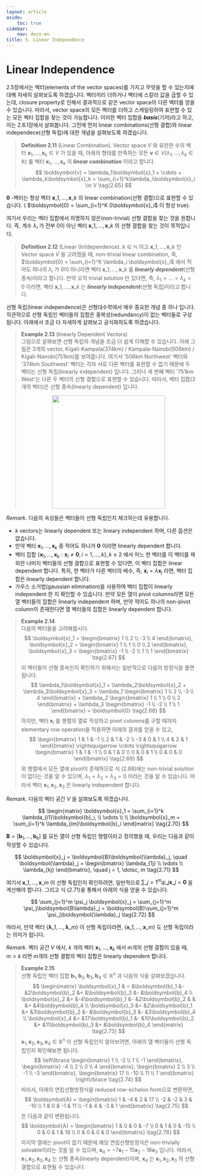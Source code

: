 ```yaml
---
layout: article
aside:
    toc: true
sidebar:
    nav: docs-en
title: 5. Linear Independence
---
```


# Linear Independence

2.5장에서는 벡터(elements of the vector spaces)를 가지고 무엇을 할 수 있는지에 대해 자세히 살펴보도록 하겠습니다. 벡터끼리 더하거나 벡터에 스칼라 값을 곱할 수 있는데, closure property로 인해서 결과적으로 같은 vector space의 다른 벡터를 얻을 수 있습니다. 따라서, vector space의 모든 벡터를 더하고 스케일링하여 표현할 수 있는 모든 벡터 집합을 찾는 것이 가능합니다. 이러한 벡터 집합을 ***basis***(기저)라고 하고, 이는 2.6.1장에서 살펴봅니다. 그전에 먼저 linear combinations(선형 결합)와 linear independece(선형 독립)에 대한 개념을 살펴보도록 하겠습니다.

> **Definition 2.11** (Linear Combination). Vector space $V$ 와 유한한 수의 벡터 $\boldsymbol{x}_1, \dotsc, \boldsymbol{x}_k \in V$ 가 있을 때, 아래의 형태를 만족하는 모든 $\boldsymbol{v} \in V (\lambda_1, \dotsc, \lambda_k \in \mathbb{R})$ 를 벡터 $\boldsymbol{x}_1, \dotsc, \boldsymbol{x}_k$ 의 ***linear combination*** 이라고 합니다.
> $$ \boldsymbol{v} = \lambda_1\boldsymbol{x}_1 + \cdots + \lambda_k\boldsymbol{x}_k = \sum_{i=1}^k\lambda_i\boldsymbol{x}_i \in V \tag{2.65} $$

$\boldsymbol{0}$ -벡터는 항상 벡터 $\boldsymbol{x}\_1, \dotsc, \boldsymbol{x}\_{k}$ 의 linear combination(선형 결합)으로 표현할 수 있습니다. ( $\boldsymbol{0} = \sum_{i=1}^K 0\boldsymbol{x}_i$ 이 항상 true).

여기서 우리는 벡터 집합에서 자명하지 않은(non-trivial) 선형 결합을 찾는 것을 원합니다. 즉, 계수 $\lambda_i$ 가 전부 0이 아닌 벡터 $\boldsymbol{x}\_1, \dotsc, \boldsymbol{x}\_k$ 의 선형 결합을 찾는 것이 목적입니다.

> **Definition 2.12** (Linear (In)dependence). $k \in \mathbb{N}$ 이고 $\boldsymbol{x}\_1, \dotsc, \boldsymbol{x}\_k$ 인 Vector space $V$ 을 고려했을 때, non-trivial linear combination, 즉, $\boldsymbol{0} = \sum_{i=1}^K \lambda_i \boldsymbol{x}_i$ 에서 적어도 하나의 $\lambda_i$ 가 0이 아니라면 벡터 $\boldsymbol{x}\_1, \dotsc, \boldsymbol{x}\_k$ 를 ***linearly dependent***(선형 종속)이라고 합니다. 만약 오직 trivial solution 만 있다면, 즉, $\lambda_1 = \dotsc = \lambda_k = 0$ 이라면, 벡터 $\boldsymbol{x}\_1, \dotsc, \boldsymbol{x}\_k$ 는 ***linearly independent***(선형 독립)이라고 합니다.

선형 독립(linear independence)은 선형대수학에서 매우 중요한 개념 중 하나 입니다. 직관적으로 선형 독립인 벡터들의 집합은 중복성(redundancy)이 없는 벡터들로 구성됩니다. 아래에서 조금 더 자세하게 살펴보고 공식화하도록 하겠습니다.

> **Example 2.13** (linearly Dependent Vectors)
> <br>
> 그림으로 살펴보면 선형 독립의 개념을 조금 더 쉽게 이해할 수 있습니다. 아래 그림은 3개의 vector, Kigali-Kampala(374km) / Kampala-Nairobi(506km) / Kigali-Nairobi(751km)를 보여줍니다. 여기서 '506km Northwest' 벡터와 '374km Southwest' 벡터는 각자 서로 다른 벡터를 표현할 수 없기 때문에 두 벡터는 선형 독립(linearly independent) 입니다. 그러나 세 번째 벡터 '751km West'는 다른 두 벡터의 선형 결합으로 표현할 수 있습니다. 따라서, 벡터 집합(3개의 벡터)은 선형 종속(linearly dependent) 입니다.
> <div align="center"><img src="{{ site.baseurl }}/assets/images/figures/figure2.7.png" height=300px></div>


*Remark*. 다음의 속성들은 벡터들이 선형 독립인지 체크하는데 유용합니다.

- $k$ vectors는 linearly dependent 또는 lineary independent 하며, 다른 옵션은 없습니다.
- 만약 벡터 $\boldsymbol{x}_1, \dotsc, \boldsymbol{x}_k$ 중 적어도 하나가 $\boldsymbol{0}$ 이라면 linearly dependent 합니다.
- 벡터 집합 $\lbrace \boldsymbol{x}_1, \dotsc, \boldsymbol{x}_k : \boldsymbol{x}_i \neq \boldsymbol{0}, i = 1, \dotsc, k \rbrace, k \geq 2$ 에서 어느 한 벡터를 이 벡터를 제외한 나머지 벡터들의 선형 결합으로 표현할 수 있다면, 이 벡터 집합은 linear dependent 합니다. 특히, 한 벡터가 다른 벡터의 배수, 즉, $\boldsymbol{x}_i = \lambda\boldsymbol{x}_j$ 라면, 벡터 집합은 linearly dependent 합니다.
- 가우스 소거법(gaussian elimination)을 사용하여 벡터 집합이 linearly independent 한 지 확인할 수 있습니다. 만약 모든 열이 pivot columns라면 모든 열 벡터들의 집합은 linearly independent 하며, 만약 적어도 하나의 non-pivot column이 존재한다면 열 벡터들의 집합은 linearly dependent 합니다.

> **Example 2.14**
> <br>
> 다음의 벡터들을 고려해봅시다.
> $$ \boldsymbol{x}_1 = \begin{bmatrix} 1 \\ 2 \\ -3 \\ 4 \end{bmatrix}, \boldsymbol{x}_2 = \begin{bmatrix} 1 \\ 1 \\ 0 \\ 2 \end{bmatrix}, \boldsymbol{x}_3 = \begin{bmatrix} -1 \\ -2 \\ 1 \\ 1 \end{bmatrix} \tag{2.67} $$
> 이 벡터들이 선형 종속인지 확인하기 위해서는 일반적으로 다음의 방정식을 풀면 됩니다.
> $$ \lambda_1\boldsymbol{x}_1 + \lambda_2\boldsymbol{x}_2 + \lambda_3\boldsymbol{x}_3 = \lambda_1 \begin{bmatrix} 1 \\ 2 \\ -3 \\ 4 \end{bmatrix} + \lambda_2 \begin{bmatrix} 1 \\ 1 \\ 0 \\ 2 \end{bmatrix} + \lambda_3 \begin{bmatrix} -1 \\ -2 \\ 1 \\ 1 \end{bmatrix} = \boldsymbol{0} \tag{2.68} $$
> 하지만, 벡터 $\boldsymbol{x}_i$ 를 행렬의 열로 작성하고 pivot columns를 구할 때까지 elementary row operation을 적용하면 아래의 결과를 얻을 수 있고,
> $$ \begin{bmatrix} 1 & 1 & -1 \\ 2 & 1 & -2 \\ -3 & 0 & 1 \\ 4 & 2 & 1 \end{bmatrix} \rightsquigarrow \cdots \rightsquigarrow \begin{bmatrix} 1 & 1 & -1 \\ 0 & 1 & 0 \\ 0 & 0 & 1 \\ 0 & 0 & 0 \end{bmatrix} \tag{2.69} $$
> 위 행렬에서 모든 열에 pivot이 존재하므로 식 (2.68)에는 non-trivial solution이 없다는 것을 알 수 있으며, $\lambda_1 = \lambda_2 = \lambda_3 = 0$ 이라는 것을 알 수 있습니다. 따라서 벡터 $\boldsymbol{x}_1, \boldsymbol{x}_2, \boldsymbol{x}_3$ 은 linearly independent 합니다.

*Remark*. 다음의 벡터 공간 $V$ 을 살펴보도록 하겠습니다.

$$ \begin{matrix} \boldsymbol{x}_1 = \sum_{i=1}^k \lambda_{i1}\boldsymbol{b}_i, \\ \vdots \\ \\ \boldsymbol{x}_m = \sum_{i=1}^k \lambda_{im}\boldsymbol{b}_i \end{matrix} \tag{2.70} $$

$\boldsymbol{B} = \lbrack \boldsymbol{b}_1, \dotsc, \boldsymbol{b}_k \rbrack$ 를 모든 열이 선형 독립인 행렬이라고 정의했을 때, 우리는 다음과 같이 작성할 수 있습니다.

$$ \boldsymbol{x}_j = \boldsymbol{B}\boldsymbol{\lambda}_j, \quad \boldsymbol{\lambda}_j = \begin{bmatrix} \lambda_{1j} \\ \vdots \\ \lambda_{kj} \end{bmatrix}, \quad j = 1, \dotsc, m \tag{2.71} $$

여기서 $\boldsymbol{x}\_1, \dotsc, \boldsymbol{x}\_m$ 이 선형 독립인지 확인하려면, 일반적으로 $\sum\_{j=1}^m \psi\_j \boldsymbol{x}\_j = \boldsymbol{0}$ 을 계산해야 합니다. 그리고 식 (2.71)을 통해서 아래의 식을 얻을 수 있습니다.

$$ \sum_{j=1}^m \psi_j \boldsymbol{x}_j = \sum_{j=1}^m \psi_j\boldsymbol{B\lambda}_j = \boldsymbol{B}\sum_{j=1}^m \psi_j\boldsymbol{\lambda}_j \tag{2.72} $$

따라서, 만약 벡터 $\lbrace \boldsymbol{\lambda}\_1, \dotsc, \boldsymbol{\lambda}\_m \rbrace$ 이 선형 독립이라면, $\lbrace \boldsymbol{x}\_1, \dotsc, \boldsymbol{x}\_m \rbrace$ 도 선형 독립이라는 의미가 됩니다.

*Remark*. 벡터 공간 $V$ 에서, $k$ 개의 벡터 $\boldsymbol{x}_1, \dotsc, \boldsymbol{x}_k$ 에서 m개의 선형 결합이 있을 때, $m > k$ 라면 m개의 선형 결합의 벡터 집합은 linearly dependent 합니다.

> **Example 2.15**
> <br>
> 선형 독립인 벡터 집합 $\boldsymbol{b}_1, \boldsymbol{b}_2, \boldsymbol{b}_3, \boldsymbol{b}_4 \in \mathbb{R}^n$ 과 다음의 식을 살펴보겠습니다.
> $$ \begin{matrix} \boldsymbol{x}_1 & = &\boldsymbol{b}_1 &- &2\boldsymbol{b}_2 &+ &\boldsymbol{b}_3 &- &\boldsymbol{b}_4 \\ \boldsymbol{x}_2 &= &-4\boldsymbol{b}_1 &- &2\boldsymbol{b}_2 & & &+ &4\boldsymbol{b}_4 \\ \boldsymbol{x}_3 &= &2\boldsymbol{b}_1 &+ &3\boldsymbol{b}_2 &- &\boldsymbol{b}_3 &- &3\boldsymbol{b}_4 \\ \boldsymbol{x}_4 &= &17\boldsymbol{b}_1 &- &10\boldsymbol{b}_2 &+ &11\boldsymbol{b}_3 &+ &\boldsymbol{b}_4 \end{matrix} \tag{2.73} $$
> $\boldsymbol{x}_1, \boldsymbol{x}_2, \boldsymbol{x}_3, \boldsymbol{x}_4 \in \mathbb{R}^n$ 이 선형 독립인지 알아보려면, 아래의 열 벡터들이 선형 독립인지 확인해보면 됩니다.
> $$ \left\lbrace \begin{bmatrix} 1 \\ -2 \\ 1 \\ -1 \end{bmatrix}, \begin{bmatrix} -4 \\ 2 \\ 0 \\ 4 \end{bmatrix}, \begin{bmatrix} 2 \\ 3 \\ -1 \\ -3 \end{bmatrix}, \begin{bmatrix} 17 \\ -10 \\ 11 \\ 1 \end{bmatrix} \right\rbrace  \tag{2.74} $$ 
> 따라서, 아래의 연립선형방정식을 reduced row-echelon form으로 변환하면,
> $$ \boldsymbol{A} = \begin{bmatrix} 1 & -4 & 2 & 17 \\ -2 & -2 & 3 & -10 \\ 1 & 0 & -1 & 11 \\ -1 & 4 & -3 & 1 \end{bmatrix} \tag{2.75} $$
> 은 다음과 같이 변환됩니다.
> $$ \boldsymbol{A} = \begin{bmatrix} 1 & 0 & 0 & -7 \\ 0 & 1 & 0 & -15 \\ 0 & 0 & 1 & 18 \\ 0 & 0 & 0 & 0 \end{bmatrix} \tag{2.76} $$
> 마지막 열에는 pivot이 없기 때문에 해당 연립선형방정식은 non-trivially solvable이라는 것을 알 수 있으며, $\boldsymbol{x}_4 = -7\boldsymbol{x}_1 -15\boldsymbol{x}_2 -18\boldsymbol{x}_3$ 입니다. 
> 따라서, $\boldsymbol{x}_1, \boldsymbol{x}_2, \boldsymbol{x}_3, \boldsymbol{x}_4$ 는 선형 종속(linearly dependent)이며, $\boldsymbol{x}_4$ 는 $\boldsymbol{x}_1, \boldsymbol{x}_2, \boldsymbol{x}_3$ 의 선형 결합으로 표현될 수 있습니다.